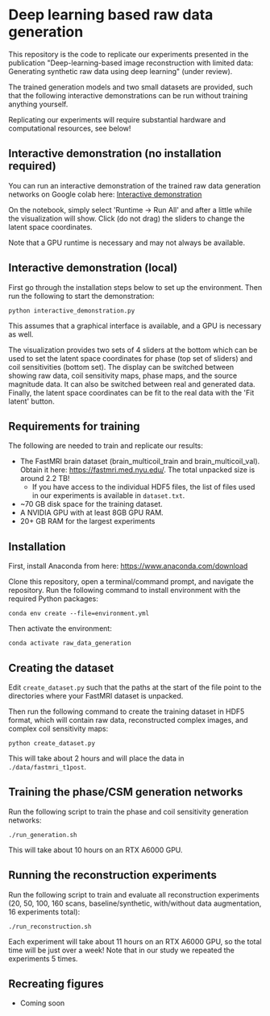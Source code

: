 # Deep learning based raw data generation

This repository is the code to replicate our experiments presented in the publication "Deep-learning-based image reconstruction with limited data: Generating synthetic raw data using deep learning" (under review).

The trained generation models and two small datasets are provided, such that the following interactive demonstrations can be run without training anything yourself.

Replicating our experiments will require substantial hardware and computational resources, see below!

## Interactive demonstration (no installation required)

You can run an interactive demonstration of the trained raw data generation networks on Google colab here: [Interactive demonstration](https://colab.research.google.com/github/FrankZijlstra/mri_raw_data_generation/blob/main/notebooks/Interactive_demonstration_Google_Colab.ipynb)

On the notebook, simply select 'Runtime -> Run All' and after a little while the visualization will show. Click (do not drag) the sliders to change the latent space coordinates.

Note that a GPU runtime is necessary and may not always be available.

## Interactive demonstration (local)

First go through the installation steps below to set up the environment. Then run the following to start the demonstration:

```
python interactive_demonstration.py
```

This assumes that a graphical interface is available, and a GPU is necessary as well.

The visualization provides two sets of 4 sliders at the bottom which can be used to set the latent space coordinates for phase (top set of sliders) and coil sensitivities (bottom set). The display can be switched between showing raw data, coil sensitivity maps, phase maps, and the source magnitude data. It can also be switched between real and generated data. Finally, the latent space coordinates can be fit to the real data with the 'Fit latent' button.

## Requirements for training

The following are needed to train and replicate our results:
- The FastMRI brain dataset (brain_multicoil_train and brain_multicoil_val). Obtain it here: https://fastmri.med.nyu.edu/. The total unpacked size is around 2.2 TB!
  - If you have access to the individual HDF5 files, the list of files used in our experiments is available in `dataset.txt`.
- ~70 GB disk space for the training dataset.
- A NVIDIA GPU with at least 8GB GPU RAM.
- 20+ GB RAM for the largest experiments

## Installation

First, install Anaconda from here: https://www.anaconda.com/download

Clone this repository, open a terminal/command prompt, and navigate the repository. Run the following command to install environment with the required Python packages:

```
conda env create --file=environment.yml
```

Then activate the environment:

```
conda activate raw_data_generation
```

## Creating the dataset

Edit `create_dataset.py` such that the paths at the start of the file point to the directories where your FastMRI dataset is unpacked.

Then run the following command to create the training dataset in HDF5 format, which will contain raw data, reconstructed complex images, and complex coil sensitivity maps:

```
python create_dataset.py
```

This will take about 2 hours and will place the data in `./data/fastmri_t1post`.

## Training the phase/CSM generation networks

Run the following script to train the phase and coil sensitivity generation networks:

```
./run_generation.sh
```

This will take about 10 hours on an RTX A6000 GPU.

## Running the reconstruction experiments

Run the following script to train and evaluate all reconstruction experiments (20, 50, 100, 160 scans, baseline/synthetic, with/without data augmentation, 16 experiments total):

```
./run_reconstruction.sh
```

Each experiment will take about 11 hours on an RTX A6000 GPU, so the total time will be just over a week! Note that in our study we repeated the experiments 5 times.

## Recreating figures

- Coming soon
